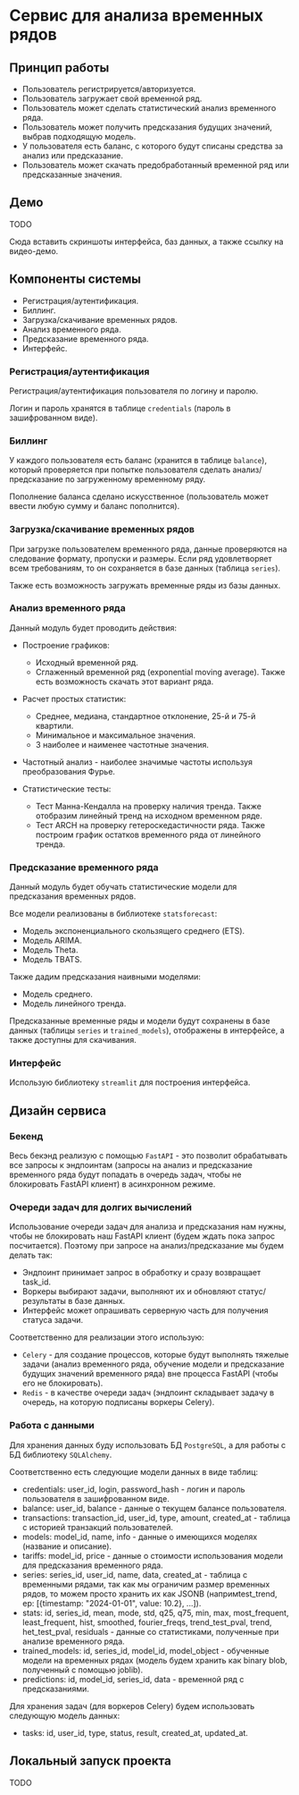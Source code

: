 # Сервис для анализа временных рядов

## Принцип работы

- Пользователь регистрируется/авторизуется.
- Пользователь загружает свой временной ряд.
- Пользователь может сделать статистический анализ временного ряда.
- Пользователь может получить предсказания будущих значений, выбрав подходящую модель.
- У пользователя есть баланс, с которого будут списаны средства за анализ или предсказание.
- Пользователь может скачать предобработанный временной ряд или предсказанные значения.

## Демо

TODO

Сюда вставить скриншоты интерфейса, баз данных, а также ссылку на видео-демо.

## Компоненты системы

- Регистрация/аутентификация.
- Биллинг.
- Загрузка/скачивание временных рядов.
- Анализ временного ряда.
- Предсказание временного ряда.
- Интерфейс.

### Регистрация/аутентификация

Регистрация/аутентификация пользователя по логину и паролю.

Логин и пароль хранятся в таблице `credentials` (пароль в зашифрованном виде).

### Биллинг

У каждого пользователя есть баланс (хранится в таблице `balance`), который проверяется при попытке пользователя сделать анализ/предсказание по загруженному временному ряду.

Пополнение баланса сделано искусственное (пользователь может ввести любую сумму и баланс пополнится).

### Загрузка/скачивание временных рядов

При загрузке пользователем временного ряда, данные проверяются на следование формату, пропуски и размеры. Если ряд удовлетворяет всем требованиям, то он сохраняется в базе данных (таблица `series`).

Также есть возможность загружать временные ряды из базы данных.

### Анализ временного ряда

Данный модуль будет проводить действия:

- Построение графиков:

  - Исходный временной ряд.
  - Сглаженный временной ряд (exponential moving average). Также есть возможность скачать этот вариант ряда.

- Расчет простых статистик:

  - Среднее, медиана, стандартное отклонение, 25-й и 75-й квартили.
  - Минимальное и максимальное значения.
  - 3 наиболее и наименее частотные значения.

- Частотный анализ - наиболее значимые частоты используя преобразования Фурье.
- Статистические тесты:

  - Тест Манна-Кендалла на проверку наличия тренда. Также отобразим линейный тренд на исходном временном ряде.
  - Тест ARCH на проверку гетероскедастичности ряда. Также построим график остатков временного ряда от линейного тренда.

### Предсказание временного ряда

Данный модуль будет обучать статистические модели для предсказания временных рядов.

Все модели реализованы в библиотеке `statsforecast`:

- Модель экспоненциального скользящего среднего (ETS).
- Модель ARIMA.
- Модель Theta.
- Модель TBATS.

Также дадим предсказания наивными моделями:

- Модель среднего.
- Модель линейного тренда.

Предсказанные временные ряды и модели будут сохранены в базе данных (таблицы `series` и `trained_models`), отображены в интерфейсе, а также доступны для скачивания.

### Интерфейс

Использую библиотеку `streamlit` для построения интерфейса.

## Дизайн сервиса

### Бекенд

Весь бекэнд реализую с помощью `FastAPI` - это позволит обрабатывать все запросы к эндпоинтам (запросы на анализ и предсказание временного ряда будут попадать в очередь задач, чтобы не блокировать FastAPI клиент) в асинхронном режиме.

### Очереди задач для долгих вычислений

Использование очереди задач для анализа и предсказания нам нужны, чтобы не блокировать наш FastAPI клиент (будем ждать пока запрос посчитается). Поэтому при запросе на анализ/предсказание мы будем делать так:

- Эндпоинт принимает запрос в обработку и сразу возвращает task_id.
- Воркеры выбирают задачи, выполняют их и обновляют статус/результаты в базе данных.
- Интерфейс может опрашивать серверную часть для получения статуса задачи.

Соответственно для реализации этого использую:

- `Celery` - для создание процессов, которые будут выполнять тяжелые задачи (анализ временного ряда, обучение модели и предсказание будущих значений временного ряда) вне процесса FastAPI (чтобы его не блокировать).
- `Redis` - в качестве очереди задач (эндпоинт складывает задачу в очередь, на которую подписаны воркеры Celery).

### Работа с данными

Для хранения данных буду использовать БД `PostgreSQL`, а для работы с БД библиотеку `SQLAlchemy`.

Соответственно есть следующие модели данных в виде таблиц:

- credentials: user_id, login, password_hash - логин и пароль пользователя в зашифрованном виде.
- balance: user_id, balance - данные о текущем балансе пользователя.
- transactions: transaction_id, user_id, type, amount, created_at - таблица с историей транзакций пользователей.
- models: model_id, name, info - данные о имеющихся моделях (название и описание).
- tariffs: model_id, price - данные о стоимости использования модели для предсказания временного ряда.
- series: series_id, user_id, name, data, created_at - таблица с временными рядами, так как мы ограничим размер временных рядов, то можем просто хранить их как JSONB (напримtest_trend, ер: [{timestamp: "2024-01-01", value: 10.2}, ...]).
- stats: id, series_id, mean, mode, std, q25, q75, min, max, most_frequent, least_frequent, hist, smoothed, fourier_freqs, trend_test_pval, trend, het_test_pval, residuals - данные со статистиками, полученные при анализе временного ряда.
- trained_models: id, series_id, model_id, model_object - обученные модели на временных рядах (модель будем хранить как binary blob, полученный с помощью joblib).
- predictions: id, model_id, series_id, data - временной ряд с предсказаниями.

Для хранения задач (для воркеров Celery) будем использовать следующую модель данных:

- tasks: id, user_id, type, status, result, created_at, updated_at.

## Локальный запуск проекта

TODO